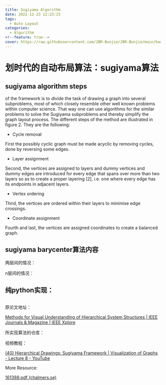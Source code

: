 ```yaml
---
title: Sugiyama Algorithm
date: 2022-12-23 12:23:23
tags:
  - Auto Layout
categories:
  - Algorithm
<!--feature: true-->
cover: https://raw.githubusercontent.com/JBR-Bunjie/JBR-Bunjie/main/back.jpg
---
```


# 划时代的自动布局算法：sugiyama算法

## sugiyama algorithm steps

of the framework is to divide the task of drawing a graph into several subproblems, most of which closely resemble other well known problems within computer science. That way one can use algorithms for the similar problems to solve the Sugiyama subproblems and thereby simplify the graph layout process. The different steps of the method are illustrated in figure 2. They are the following: 

- Cycle removal 

First the possibly cyclic graph must be made acyclic by removing cycles, done by reversing some edges. 

- Layer assignment 

Second, the vertices are assigned to layers and dummy vertices and dummy edges are introduced for every edge that spans over more than two layers so as to create a proper layering [2], i.e. one where every edge has its endpoints in adjacent layers. 

- Vertex ordering 

Third, the vertices are ordered within their layers to minimise edge crossings.

- Coordinate assignment 

Fourth and last, the vertices are assigned coordinates to create a balanced graph.

## sugiyama barycenter算法内容





两层间的情况：



n层间的情况：





## 纯python实现：

```python
```







原论文地址：

[Methods for Visual Understanding of Hierarchical System Structures | IEEE Journals & Magazine | IEEE Xplore](https://ieeexplore.ieee.org/document/4308636)

所实现算法的仓库：



视频教程：

[(40) Hierarchical Drawings: Sugiyama Framework | Visualization of Graphs - Lecture 8 - YouTube](https://www.youtube.com/playlist?list=PLubYOWSl9mIvxe_HwoSyT-oXgkOmB1u3V)

More Resource:

[161388.pdf (chalmers.se)](https://publications.lib.chalmers.se/records/fulltext/161388.pdf)
